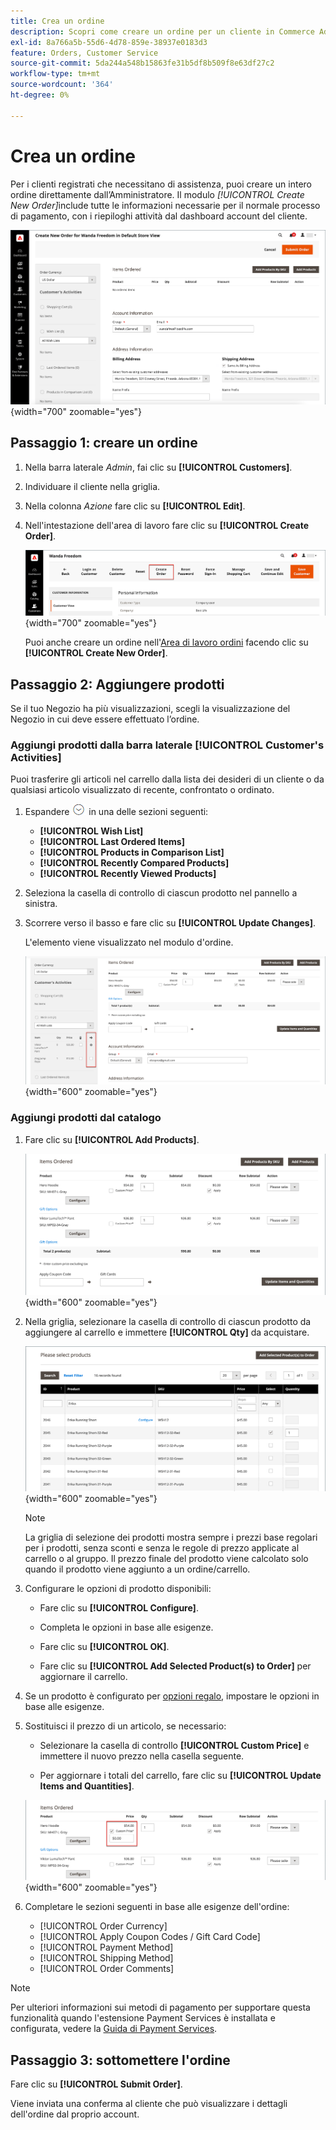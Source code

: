 ```yaml
---
title: Crea un ordine
description: Scopri come creare un ordine per un cliente in Commerce Admin.
exl-id: 8a766a5b-55d6-4d78-859e-38937e0183d3
feature: Orders, Customer Service
source-git-commit: 5da244a548b15863fe31b5df8b509f8e63df27c2
workflow-type: tm+mt
source-wordcount: '364'
ht-degree: 0%

---
```


# Crea un ordine

Per i clienti registrati che necessitano di assistenza, puoi creare un intero ordine direttamente dall’Amministratore. Il modulo _[!UICONTROL Create New Order]_&#x200B;include tutte le informazioni necessarie per il normale processo di pagamento, con i riepiloghi attività dal dashboard account del cliente.

![Crea un ordine per un cliente](./assets/create-new-order.png){width="700" zoomable="yes"}

## Passaggio 1: creare un ordine

1. Nella barra laterale _Admin_, fai clic su **[!UICONTROL Customers]**.

1. Individuare il cliente nella griglia.

1. Nella colonna _Azione_ fare clic su **[!UICONTROL Edit]**.

1. Nell&#39;intestazione dell&#39;area di lavoro fare clic su **[!UICONTROL Create Order]**.

   ![Intestazione Workspace](./assets/order-create-buttons.png){width="700" zoomable="yes"}

   Puoi anche creare un ordine nell&#39;[Area di lavoro ordini](orders.md#orders-workspace) facendo clic su **[!UICONTROL Create New Order]**.

## Passaggio 2: Aggiungere prodotti

Se il tuo Negozio ha più visualizzazioni, scegli la visualizzazione del Negozio in cui deve essere effettuato l’ordine.

### Aggiungi prodotti dalla barra laterale [!UICONTROL Customer's Activities]

Puoi trasferire gli articoli nel carrello dalla lista dei desideri di un cliente o da qualsiasi articolo visualizzato di recente, confrontato o ordinato.

1. Espandere ![Selettore di espansione](../assets/icon-display-expand.png) in una delle sezioni seguenti:

   - **[!UICONTROL Wish List]**
   - **[!UICONTROL Last Ordered Items]**
   - **[!UICONTROL Products in Comparison List]**
   - **[!UICONTROL Recently Compared Products]**
   - **[!UICONTROL Recently Viewed Products]**

1. Seleziona la casella di controllo di ciascun prodotto nel pannello a sinistra.

1. Scorrere verso il basso e fare clic su **[!UICONTROL Update Changes]**.

   L&#39;elemento viene visualizzato nel modulo d&#39;ordine.

   ![Aggiungi al carrello](./assets/create-order-add-wishlist.png){width="600" zoomable="yes"}

### Aggiungi prodotti dal catalogo

1. Fare clic su **[!UICONTROL Add Products]**.

   ![Aggiungi prodotti](./assets/account-add-wishlist-product.png){width="600" zoomable="yes"}

1. Nella griglia, selezionare la casella di controllo di ciascun prodotto da aggiungere al carrello e immettere **[!UICONTROL Qty]** da acquistare.

   ![Seleziona prodotti](./assets/create-order-from-catalog.png){width="600" zoomable="yes"}

   >[!NOTE]
   >
   >La griglia di selezione dei prodotti mostra sempre i prezzi base regolari per i prodotti, senza sconti e senza le regole di prezzo applicate al carrello o al gruppo. Il prezzo finale del prodotto viene calcolato solo quando il prodotto viene aggiunto a un ordine/carrello.

1. Configurare le opzioni di prodotto disponibili:

   - Fare clic su **[!UICONTROL Configure]**.

   - Completa le opzioni in base alle esigenze.

   - Fare clic su **[!UICONTROL OK]**.

   - Fare clic su **[!UICONTROL Add Selected Product(s) to Order]** per aggiornare il carrello.

1. Se un prodotto è configurato per [opzioni regalo](../catalog/product-gift-options.md), impostare le opzioni in base alle esigenze.

1. Sostituisci il prezzo di un articolo, se necessario:

   - Selezionare la casella di controllo **[!UICONTROL Custom Price]** e immettere il nuovo prezzo nella casella seguente.

   - Per aggiornare i totali del carrello, fare clic su **[!UICONTROL Update Items and Quantities]**.

   ![Prezzo personalizzato](./assets/create-order-custom-price.png){width="600" zoomable="yes"}

1. Completare le sezioni seguenti in base alle esigenze dell&#39;ordine:

   - [!UICONTROL Order Currency]
   - [!UICONTROL Apply Coupon Codes / Gift Card Code]
   - [!UICONTROL Payment Method]
   - [!UICONTROL Shipping Method]
   - [!UICONTROL Order Comments]

>[!NOTE]
>
>Per ulteriori informazioni sui metodi di pagamento per supportare questa funzionalità quando l&#39;estensione Payment Services è installata e configurata, vedere la [Guida di Payment Services](https://experienceleague.adobe.com/it/docs/commerce/payment-services/guide-overview).

## Passaggio 3: sottomettere l&#39;ordine

Fare clic su **[!UICONTROL Submit Order]**.

Viene inviata una conferma al cliente che può visualizzare i dettagli dell&#39;ordine dal proprio account.

